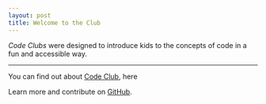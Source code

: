 ```yaml
---
layout: post
title: Welcome to the Club
---
```


*Code Clubs* were designed to introduce kids to the concepts of code in a fun and accessible way.

-----

You can find out about [Code Club](http://codeclub.org.uk), here 



Learn more and contribute on [GitHub](https://github.com//dwp-coding-club/).

